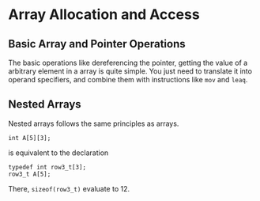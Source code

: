 # Array Allocation and Access

## Basic Array and Pointer Operations 
The basic operations like dereferencing the pointer, getting the value of a arbitrary element in a array is quite simple.
You just need to translate it into operand specifiers, and combine them with instructions like `mov` and `leaq`.

## Nested Arrays
Nested arrays follows the same principles as arrays.
```
int A[5][3];
```
is equivalent to the declaration
```
typedef int row3_t[3];
row3_t A[5];
```
There, `sizeof(row3_t)` evaluate to 12.